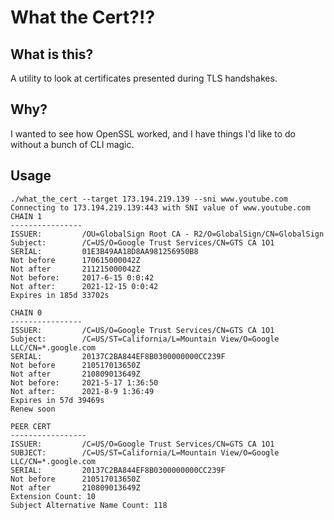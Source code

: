# What the Cert?!?

## What is this?
A utility to look at certificates presented during TLS handshakes.

## Why?
I wanted to see how OpenSSL worked, and I have things I'd like to do without a bunch of CLI magic.

## Usage

```
./what_the_cert --target 173.194.219.139 --sni www.youtube.com
Connecting to 173.194.219.139:443 with SNI value of www.youtube.com
CHAIN 1
----------------
ISSUER:         /OU=GlobalSign Root CA - R2/O=GlobalSign/CN=GlobalSign
Subject:        /C=US/O=Google Trust Services/CN=GTS CA 1O1
SERIAL:         01E3B49AA18D8AA981256950B8
Not before      170615000042Z
Not after       211215000042Z
Not before:     2017-6-15 0:0:42
Not after:      2021-12-15 0:0:42
Expires in 185d 33702s

CHAIN 0
----------------
ISSUER:         /C=US/O=Google Trust Services/CN=GTS CA 1O1
Subject:        /C=US/ST=California/L=Mountain View/O=Google LLC/CN=*.google.com
SERIAL:         20137C2BA844EF8B0300000000CC239F
Not before      210517013650Z
Not after       210809013649Z
Not before:     2021-5-17 1:36:50
Not after:      2021-8-9 1:36:49
Expires in 57d 39469s
Renew soon

PEER CERT
-----------------
ISSUER:         /C=US/O=Google Trust Services/CN=GTS CA 1O1
SUBJECT:        /C=US/ST=California/L=Mountain View/O=Google LLC/CN=*.google.com
SERIAL:         20137C2BA844EF8B0300000000CC239F
Not before      210517013650Z
Not after       210809013649Z
Extension Count: 10
Subject Alternative Name Count: 118

```
